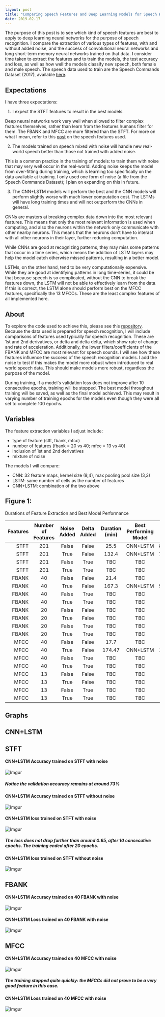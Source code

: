 ```yaml
---
layout: post
title: "Comparing Speech Features and Deep Learning Models for Speech Recognition"
date: 2019-02-17
---
```



The purpose of this post is to see which kind of speech features are best to apply to deep learning neural networks for the purpose of speech recognition. I compare the extraction of various types of features, with and without added noise, and the success of convolutional neural networks and long short-term memory neural networks trained on that data. I consider time taken to extract the features and to train the models, the test accuracy and loss, as well as how well the models classify new speech, both female and male speech. The speech data used to train are the Speech Commands Dataset (2017), available <a href="https://ai.googleblog.com/2017/08/launching-speech-commands-dataset.html">here</a>. 

## Expectations

I have three expectations:

1) I expect the STFT features to result in the best models.

Deep neural networks work very well when allowed to filter complex features themselves, rather than learn from the features humans filter for them. The FBANK and MFCC are more filtered than the STFT. For more on what I mean, refer to this <a href="https://a-n-rose.github.io/2019/02/06/python-train-cnn-lstm-speech-features.html">post</a> on the speech features used.

2) The models trained on speech mixed with noise will handle new real-world speech better than those not trained with added noise. 

This is a common practice in the training of models: to train them with noise that may very well occur in the real-world. Adding noise keeps the model from over-fitting during training, which is learning too specifically on the data available at training. I only used one form of noise (a file from the Speech Commands Dataset); I plan on expanding on this in future. 

3) The CNN+LSTM models will perform the best and the CNN models will perform slightly worse with much lower computation cost. The LSTMs will have long training times and will not outperform the CNNs in general. 

CNNs are masters at breaking complex data down into the most relevant features. This means that only the most relevant information is used when computing, and also the neurons within the network only communicate with other nearby neurons. This means that the neurons don't have to interact with all other neurons in their layer, further reducing computation. 

While CNNs are good at recognizing patterns, they may miss some patterns that occur in a time series, which means the addition of LSTM layers may help the model catch otherwise missed patterns, resulting in a better model. 

LSTMs, on the other hand, tend to be very computationally expensive. While they are good at identifying patterns in long time-series, it could be that because speech is so complicated, without the CNN to break the features down, the LSTM will not be able to effectively learn from the data. If this is correct, the LSTM alone should perform best on the MFCC features, specifically the 13 MFCCs. These are the least complex features of all implemented here.

## About

To explore the code used to achieve this, please see this <a href="https://github.com/a-n-rose/Build-CNN-or-LSTM-or-CNNLSTM-with-speech-features">repository</a>. Because the data used is prepared for speech recognition, I will include comparisons of features used typically for speech recognition. These are 1st and 2nd derivatives, or delta and delta delta, which show rate of change and rate of acceleration. Additionally, the lower filters/coefficients of the FBANK and MFCC are most relevant for speech sounds. I will see how these features influence the success of the speech recognition models. I add the noise to test if this makes the model more robust when introduced to real world speech data. This should make models more robust, regardless the purpose of the model.

During training, if a model's validation loss does not improve after 10 consecutive epochs, training will be stopped. The best model throughout training will be saved, as well as the final model achieved. This may result in varying number of training epochs for the models even though they were all set to complete 100 epochs.

## Variables

The feature extraction variables I adjust include:

* type of feature (stft, fbank, mfcc)
* number of features (fbank = 20 vs 40; mfcc = 13 vs 40)
* inclusion of 1st and 2nd derivatives 
* mixture of noise 

The models I will compare:
* CNN: 32 feature maps, kernel size (8,4), max pooling pool size (3,3)
* LSTM: same number of cells as the number of features
* CNN+LSTM: combination of the two above


## Figure 1: 

Durations of Feature Extraction and Best Model Performance

| Features | Number of Features  | Noise Added | Delta Added | Duration (min) | Best Performing Model | Test Acc | Test Loss |
|----:|:----:|:----:|:---:|:---:|:---:|:---:|:---|
| STFT|201|False|False|25.5|CNN+LSTM|81.7%|0.65|
| STFT|201|True|False|132.4|CNN+LSTM|72.9%|0.95|
| STFT|201|False|True|TBC|TBC|TBC|TBC|
| STFT|201|True|True|TBC|TBC|TBC|TBC|
| FBANK|40|False|False|21.4|TBC|TBC|TBC|
| FBANK|40|True|False|167.3|CNN+LSTM|57.7%|1.42|
| FBANK|40|False|True|TBC|TBC|TBC|TBC|
| FBANK|40|True|True|TBC|TBC|TBC|TBC|
| FBANK|20|False|False|TBC|TBC|TBC|TBC|
| FBANK|20|True|False|TBC|TBC|TBC|TBC|
| FBANK|20|False|True|TBC|TBC|TBC|TBC|
| FBANK|20|True|True|TBC|TBC|TBC|TBC|
| MFCC|40|False|False|17.7|TBC|TBC|TBC|
| MFCC|40|True|False|174.47|CNN+LSTM|15.5%|2.9|
| MFCC|40|False|True|TBC|TBC|TBC|TBC|
| MFCC|40|True|True|TBC|TBC|TBC|TBC|
| MFCC|13|False|False|TBC|TBC|TBC|TBC|
| MFCC|13|True|False|TBC|TBC|TBC|TBC|
| MFCC|13|False|True|TBC|TBC|TBC|TBC|
| MFCC|13|True|True|TBC|TBC|TBC|TBC|

## Graphs

## CNN+LSTM

## STFT

#### CNN+LSTM Accuracy trained on STFT with noise
![Imgur](https://i.imgur.com/MAFw0vL.png)
##### Notice the validation accuracy remains at around 73%

#### CNN+LSTM Accuracy trained on STFT without noise
![Imgur](https://i.imgur.com/hWQyO5P.png)

#### CNN+LSTM loss trained on STFT with noise
![Imgur](https://i.imgur.com/Dlugbrr.png)
##### The loss does not drop further than around 0.95, after 10 consecutive epochs. The training ended after 20 epochs.

#### CNN+LSTM loss trained on STFT without noise
![Imgur](https://i.imgur.com/Vdn153x.png)

## FBANK

#### CNN+LSTM Accuracy trained on 40 FBANK with noise
![Imgur](https://i.imgur.com/c828ORN.png)

#### CNN+LSTM Loss trained on 40 FBANK with noise
![Imgur](https://i.imgur.com/KyvK4LW.png)

## MFCC

#### CNN+LSTM Accuracy trained on 40 MFCC with noise
![Imgur](https://i.imgur.com/oK5Etk3.png)
##### The training stopped quite quickly: the MFCCs did not prove to be a very good feature in this case.

#### CNN+LSTM Loss trained on 40 MFCC with noise
![Imgur](https://i.imgur.com/hsRyM2D.png)


